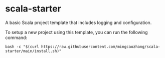 # scala-starter

A basic Scala project template that includes logging and configuration. 

To setup a new project using this template, you can run the following command:

`bash -c "$(curl https://raw.githubusercontent.com/mingcaozhang/scala-starter/main/install.sh)"
`